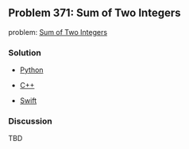 ## Problem 371: Sum of Two Integers

problem: [Sum of Two Integers](https://leetcode.com/problems/sum-of-two-integers/description/)

### Solution

- [Python](../python/problem371.py)

- [C++](../cpp/problem371.cpp)

- [Swift](../swift/problem371.swift)

### Discussion

TBD


